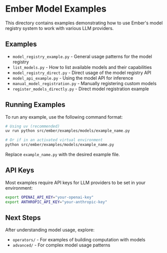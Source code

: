 # Ember Model Examples

This directory contains examples demonstrating how to use Ember's model registry system to work with various LLM providers.

## Examples

- `model_registry_example.py` - General usage patterns for the model registry
- `list_models.py` - How to list available models and their capabilities
- `model_registry_direct.py` - Direct usage of the model registry API
- `model_api_example.py` - Using the model API for inference
- `manual_model_registration.py` - Manually registering custom models
- `register_models_directly.py` - Direct model registration example

## Running Examples

To run any example, use the following command format:

```bash
# Using uv (recommended)
uv run python src/ember/examples/models/example_name.py

# Or if in an activated virtual environment
python src/ember/examples/models/example_name.py
```

Replace `example_name.py` with the desired example file.

## API Keys

Most examples require API keys for LLM providers to be set in your environment:

```bash
export OPENAI_API_KEY="your-openai-key"
export ANTHROPIC_API_KEY="your-anthropic-key"
```

## Next Steps

After understanding model usage, explore:

- `operators/` - For examples of building computation with models
- `advanced/` - For complex model usage patterns
